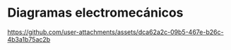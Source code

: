 Diagramas electromecánicos
====
https://github.com/user-attachments/assets/dca62a2c-09b5-467e-b26c-4b3a1b75ac2b
